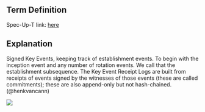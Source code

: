 ## Term Definition

Spec-Up-T link: <a href='https://weboftrust.github.io/WOT-terms/docs/glossary/key-event-receipt-log'>here</a>

## Explanation
Signed Key Events, keeping track of establishment events. To begin with the inception event and any number of rotation events. We call that the establishment subsequence.
The Key Event Receipt Logs are built from receipts of events signed by the witnesses of those events (these are called commitments); these are also append-only but not hash-chained.
(@henkvancann)

![](https://github.com/WebOfTrust/keri/blob/main/images/inception-rotation.png)